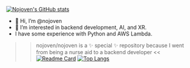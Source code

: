 [![Nojoven's GitHub stats](https://github-readme-stats.vercel.app/api?username=nojoven&show_icons=true&theme=radical)](https://github.com/nojoven/github-readme-stats)
- 👋 Hi, I’m @nojoven
- 👀 I’m interested in backend development, AI, and XR.
- I have some experience with Python and AWS Lambda.
>> nojoven/nojoven is a ✨ special ✨ repository because I went from being a nurse aid to a backend developer <<
[![Readme Card](https://github-readme-stats.vercel.app/api/pin/?username=nojoven&repo=peaks)](https://github.com/nojoven/github-readme-stats)
[![Top Langs](https://github-readme-stats.vercel.app/api/top-langs/?username=nojoven/nojoven)](https://github.com/nojoven/peaks)
